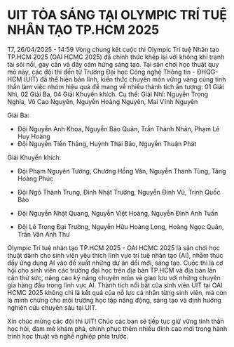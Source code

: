 # UIT TỎA SÁNG TẠI OLYMPIC TRÍ TUỆ NHÂN TẠO TP.HCM 2025
T7, 26/04/2025 - 14:59
Vòng chung kết cuộc thi Olympic Trí tuệ Nhân tạo TP.HCM 2025 (OAI HCMC 2025) đã chính thức khép lại với không khí tranh tài sôi nổi, gay cấn và đầy cảm hứng sáng tạo. Tại sân chơi học thuật quy mô này, các đội thi đến từ Trường Đại học Công nghệ Thông tin - ĐHQG-HCM (UIT) đã thể hiện bản lĩnh, kiến thức chuyên môn vững vàng cùng tinh thần làm việc nhóm hiệu quả để mang về nhiều thành tích ấn tượng: 01 Giải Nhì, 02 Giải Ba, 04 Giải Khuyến khích.
Cụ thể: 
Giải Nhì: Nguyễn Trọng Nghĩa, Võ Cao Nguyên, Nguyễn Hoàng Nguyên, Mai Vĩnh Nguyên

Giải Ba:
- Đội Nguyễn Anh Khoa, Nguyễn Bảo Quân,  Trần Thành Nhân, Phạm Lê Huy Hoàng
- Đội Nguyễn Tiến Thắng, Huỳnh Thái Bảo, Nguyễn Thuận Phát

Giải Khuyến khích: 
- Đội Phạm Nguyên Tường, Chướng Hồng Văn, Nguyễn Thanh Tùng, Tăng Hoàng Phúc

- Đội Ngô Thành Trung, Đinh Nhật Trường, Nguyễn Đình Vũ, Trịnh Quốc Bảo

- Đội Nguyễn Nhật Quang, Nguyễn Việt Hoàng, Nguyễn Đình Anh Tuấn

- Đội Lê Trọng Đại Trường, Nguyễn Hữu Hoàng Long, Hoàng Ngọc Quân, Trần Văn Anh Thư

Olympic Trí tuệ nhân tạo TP.HCM 2025 - OAI HCMC 2025 là sân chơi học thuật dành cho sinh viên yêu thích lĩnh vực trí tuệ nhân tạo (AI), nhằm thúc đẩy ứng dụng AI vào đề xuất những dự án đổi mới, sáng tạo. Cuộc thi là cơ hội cho sinh viên các trường đại học trên địa bàn TP.HCM và địa bàn lân cận thử sức, nâng cao kỹ năng chuyên môn và giao lưu với những chuyên gia hàng đầu trong lĩnh vực AI.
Thành tích nổi bật của sinh viên UIT tại OAI HCMC 2025 không chỉ là kết quả của nỗ lực cá nhân từng sinh viên, mà còn là minh chứng cho môi trường học tập năng động, sáng tạo và định hướng nghiên cứu chuyên sâu tại UIT.

Xin chúc mừng các đội thi UIT! Chúc các bạn sẽ tiếp tục giữ vững tinh thần học hỏi, đam mê khám phá, chinh phục thêm nhiều đỉnh cao mới trong hành trình học thuật và nghề nghiệp phía trước.